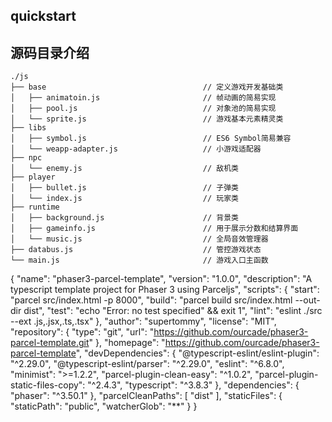 ## quickstart

## 源码目录介绍

```
./js
├── base                                   // 定义游戏开发基础类
│   ├── animatoin.js                       // 帧动画的简易实现
│   ├── pool.js                            // 对象池的简易实现
│   └── sprite.js                          // 游戏基本元素精灵类
├── libs
│   ├── symbol.js                          // ES6 Symbol简易兼容
│   └── weapp-adapter.js                   // 小游戏适配器
├── npc
│   └── enemy.js                           // 敌机类
├── player
│   ├── bullet.js                          // 子弹类
│   └── index.js                           // 玩家类
├── runtime
│   ├── background.js                      // 背景类
│   ├── gameinfo.js                        // 用于展示分数和结算界面
│   └── music.js                           // 全局音效管理器
├── databus.js                             // 管控游戏状态
└── main.js                                // 游戏入口主函数

```

{
"name": "phaser3-parcel-template",
"version": "1.0.0",
"description": "A typescript template project for Phaser 3 using Parceljs",
"scripts": {
"start": "parcel src/index.html -p 8000",
"build": "parcel build src/index.html --out-dir dist",
"test": "echo \"Error: no test specified\" && exit 1",
"lint": "eslint ./src --ext .js,.jsx,.ts,.tsx"
},
"author": "supertommy",
"license": "MIT",
"repository": {
"type": "git",
"url": "https://github.com/ourcade/phaser3-parcel-template.git"
},
"homepage": "https://github.com/ourcade/phaser3-parcel-template",
"devDependencies": {
"@typescript-eslint/eslint-plugin": "^2.29.0",
"@typescript-eslint/parser": "^2.29.0",
"eslint": "^6.8.0",
"minimist": ">=1.2.2",
"parcel-plugin-clean-easy": "^1.0.2",
"parcel-plugin-static-files-copy": "^2.4.3",
"typescript": "^3.8.3"
},
"dependencies": {
"phaser": "^3.50.1"
},
"parcelCleanPaths": [
"dist"
],
"staticFiles": {
"staticPath": "public",
"watcherGlob": "\*\*"
}
}
